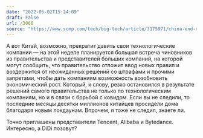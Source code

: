 ```yaml
---
date: "2022-05-02T15:24:09"
draft: False
url: /3066
source: "https://www.scmp.com/tech/big-tech/article/3175971/china-end-regulatory-storm-over-big-tech-and-give-sector-bigger-role"
---
```


А вот Китай, возможно, прекратит давить свои технологические компании — на этой неделе планируется большая встреча чиновников из правительства и представителей больших компаний, на которой могут сообщить, что правительство отложит ввод новых правил и воздержится от неожиданных решений со штрафами и прочими запретами, чтобы дать компаниям возможность возобновить экономический рост. Который, к слову, резко остановился в результате решений самого правительства не только по технологическим компаниям, но и в связи с борьбой с ковидом. Если вы не следили, то последние месяцы десятки миллионов китайцев просидели дома благодаря новым локдаунам. Впрочем, я тоже не следил, знаете ли.

Точно приглашены представители Tencent, Alibaba и Bytedance. Интересно, а DiDi позовут?
